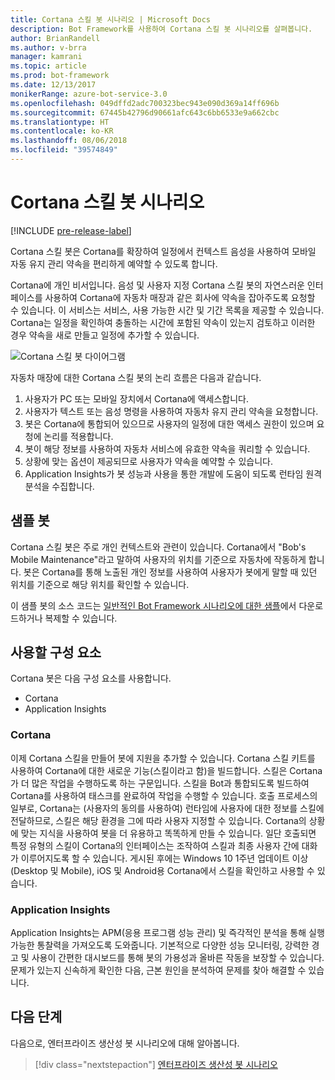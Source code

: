```yaml
---
title: Cortana 스킬 봇 시나리오 | Microsoft Docs
description: Bot Framework를 사용하여 Cortana 스킬 봇 시나리오를 살펴봅니다.
author: BrianRandell
ms.author: v-brra
manager: kamrani
ms.topic: article
ms.prod: bot-framework
ms.date: 12/13/2017
monikerRange: azure-bot-service-3.0
ms.openlocfilehash: 049dffd2adc700323bec943e090d369a14ff696b
ms.sourcegitcommit: 67445b42796d90661afc643c6bb6533e9a662cbc
ms.translationtype: HT
ms.contentlocale: ko-KR
ms.lasthandoff: 08/06/2018
ms.locfileid: "39574849"
---
```

# <a name="cortana-skills-bot-scenario"></a>Cortana 스킬 봇 시나리오

[!INCLUDE [pre-release-label](includes/pre-release-label-v3.md)]

Cortana 스킬 봇은 Cortana를 확장하여 일정에서 컨텍스트 음성을 사용하여 모바일 자동 유지 관리 약속을 편리하게 예약할 수 있도록 합니다.

Cortana에 개인 비서입니다. 음성 및 사용자 지정 Cortana 스킬 봇의 자연스러운 인터페이스를 사용하여 Cortana에 자동차 매장과 같은 회사에 약속을 잡아주도록 요청할 수 있습니다. 이 서비스는 서비스, 사용 가능한 시간 및 기간 목록을 제공할 수 있습니다. Cortana는 일정을 확인하여 충돌하는 시간에 포함된 약속이 있는지 검토하고 이러한 경우 약속을 새로 만들고 일정에 추가할 수 있습니다.

![Cortana 스킬 봇 다이어그램](~/media/scenarios/bot-service-scenario-cortana-skill.png)

자동차 매장에 대한 Cortana 스킬 봇의 논리 흐름은 다음과 같습니다.

1. 사용자가 PC 또는 모바일 장치에서 Cortana에 액세스합니다.
2. 사용자가 텍스트 또는 음성 명령을 사용하여 자동차 유지 관리 약속을 요청합니다.
3. 봇은 Cortana에 통합되어 있으므로 사용자의 일정에 대한 액세스 권한이 있으며 요청에 논리를 적용합니다.
4. 봇이 해당 정보를 사용하여 자동차 서비스에 유효한 약속을 쿼리할 수 있습니다.
5. 상황에 맞는 옵션이 제공되므로 사용자가 약속을 예약할 수 있습니다.
6. Application Insights가 봇 성능과 사용을 통한 개발에 도움이 되도록 런타임 원격 분석을 수집합니다.

## <a name="sample-bot"></a>샘플 봇
Cortana 스킬 봇은 주로 개인 컨텍스트와 관련이 있습니다. Cortana에서 "Bob's Mobile Maintenance"라고 말하여 사용자의 위치를 기준으로 자동차에 작동하게 합니다. 봇은 Cortana를 통해 노출된 개인 정보를 사용하여 사용자가 봇에게 말할 때 있던 위치를 기준으로 해당 위치를 확인할 수 있습니다.

이 샘플 봇의 소스 코드는 [일반적인 Bot Framework 시나리오에 대한 샘플](https://aka.ms/bot/scenarios)에서 다운로드하거나 복제할 수 있습니다.

## <a name="components-youll-use"></a>사용할 구성 요소
Cortana 봇은 다음 구성 요소를 사용합니다.
-   Cortana
-   Application Insights

### <a name="cortana"></a>Cortana
이제 Cortana 스킬을 만들어 봇에 지원을 추가할 수 있습니다. Cortana 스킬 키트를 사용하여 Cortana에 대한 새로운 기능(스킬이라고 함)을 빌드합니다. 스킬은 Cortana가 더 많은 작업을 수행하도록 하는 구문입니다. 스킬을 Bot과 통합되도록 빌드하여 Cortana를 사용하여 태스크를 완료하여 작업을 수행할 수 있습니다. 호출 프로세스의 일부로, Cortana는 (사용자의 동의를 사용하여) 런타임에 사용자에 대한 정보를 스킬에 전달하므로, 스킬은 해당 환경을 그에 따라 사용자 지정할 수 있습니다. Cortana의 상황에 맞는 지식을 사용하여 봇을 더 유용하고 똑똑하게 만들 수 있습니다. 일단 호출되면 특정 유형의 스킬이 Cortana의 인터페이스는 조작하여 스킬과 최종 사용자 간에 대화가 이루어지도록 할 수 있습니다. 게시된 후에는 Windows 10 1주년 업데이트 이상(Desktop 및 Mobile), iOS 및 Android용 Cortana에서 스킬을 확인하고 사용할 수 있습니다.

### <a name="application-insights"></a>Application Insights
Application Insights는 APM(응용 프로그램 성능 관리) 및 즉각적인 분석을 통해 실행 가능한 통찰력을 가져오도록 도와줍니다. 기본적으로 다양한 성능 모니터링, 강력한 경고 및 사용이 간편한 대시보드를 통해 봇의 가용성과 올바른 작동을 보장할 수 있습니다. 문제가 있는지 신속하게 확인한 다음, 근본 원인을 분석하여 문제를 찾아 해결할 수 있습니다.

## <a name="next-steps"></a>다음 단계
다음으로, 엔터프라이즈 생산성 봇 시나리오에 대해 알아봅니다.

> [!div class="nextstepaction"]
> [엔터프라이즈 생산성 봇 시나리오](bot-service-scenario-enterprise-productivity.md)

